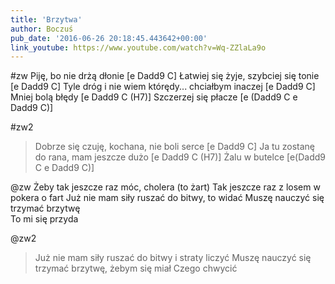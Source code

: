 ```yaml
---
title: 'Brzytwa'
author: Boczuś
pub_date: '2016-06-26 20:18:45.443642+00:00'
link_youtube: https://www.youtube.com/watch?v=Wq-ZZlaLa9o
---
```


#zw
Piję, bo nie drżą dłonie			                [e Dadd9 C]
Łatwiej się żyje, szybciej się tonie		[e Dadd9 C]
Tyle dróg i nie wiem którędy... chciałbym inaczej [e Dadd9 C]
Mniej bolą błędy	                                        [e Dadd9 C (H7)]
Szczerzej się płacze				                [e (Dadd9 C e Dadd9 C)]

#zw2
>Dobrze się czuję, kochana, nie boli serce                             [e Dadd9 C]
>Ja tu zostanę do rana, mam jeszcze dużo                                      [e Dadd9 C (H7)]
>Żalu w butelce                [e(Dadd9 C e Dadd9 C)]

@zw
Żeby tak jeszcze raz móc, cholera (to żart)
Tak jeszcze raz z losem w pokera o fart
Już nie mam siły ruszać do bitwy, to widać 
Muszę nauczyć się trzymać brzytwę   
To mi się przyda

@zw2
>Już nie mam siły ruszać do bitwy i straty liczyć
>Muszę nauczyć się trzymać brzytwę, żebym się miał
>Czego chwycić
